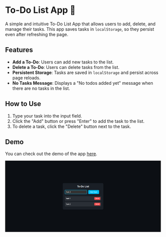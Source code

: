 # To-Do List App 📝

A simple and intuitive To-Do List App that allows users to add, delete, and manage their tasks. This app saves tasks in `localStorage`, so they persist even after refreshing the page.

## Features
- **Add a To-Do**: Users can add new tasks to the list.
- **Delete a To-Do**: Users can delete tasks from the list.
- **Persistent Storage**: Tasks are saved in `localStorage` and persist across page reloads.
- **No Tasks Message**: Displays a "No todos added yet" message when there are no tasks in the list.

## How to Use
1. Type your task into the input field.
2. Click the "Add" button or press "Enter" to add the task to the list.
3. To delete a task, click the "Delete" button next to the task.

## Demo
You can check out the demo of the app [here](https://30dayjs-vaibhavkatariya.vercel.app/Day-02).

![Demo](screenshot.png)